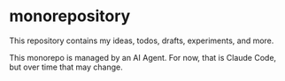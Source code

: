 # monorepository
This repository contains my ideas, todos, drafts, experiments, and more.

This monorepo is managed by an AI Agent. For now, that is Claude Code, but over time that may change. 
